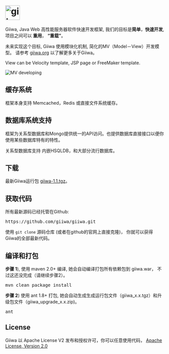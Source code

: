 <h1><img height='46' src="http://giiwa.org/images/giiwa.png" alt="giiwa"/></h1>
<p>Giiwa, Java Web 高性能服务器软件快速开发框架, 我们的目标是<strong>简单</strong>，<strong>快速开发</strong>, 项目之间可以 <strong>重用</strong>， <strong>“重载”</strong>。</p>
<p>未来实现这个目标, Giiwa 使用模块化机制, 简化的MV（Model－View）开发模型。 请参考 <a href="http://giiwa.org">giiwa.org</a> 以了解更多关于Giiwa。</p>
<p>View can be Velocity template, JSP page or FreeMaker template.</p>
<p><img src="http://giiwa.org/docs/images/mv.png" alt="MV developing"/></p>

<h2>缓存系统</h2>
<p>框架本身支持 Memcached，Redis 或直接文件系统缓存。</p>

<h2>数据库系统支持</h2>
<p>框架为关系型数据库和Mongo提供统一的API访问。也提供数据库直接接口以便你使用某些数据库特有的特性。</p>
<p>关系型数据库支持 内嵌HSQLDB，和大部分流行数据库。</p>

<h2>下载</h2>
<p>最新Giiwa运行包 <a href="http://giiwa.org/archive/giiwa-1.1.tgz">giiwa-1.1.tgz</a>。</p>

<h2>获取代码</h2>
<p>所有最新源码已经托管在Github:</p>
<pre>https://github.com/giiwa/giiwa.git</pre>
<p>使用 <code>git clone</code> 源码仓库 (或者在github的官网上直接克隆)， 你就可以获得Giiwa的全部最新代码。</p>

<h2>编译和打包</h2>
<p><strong>步骤 1</strong>), 使用 maven 2.0+ 编译, 她会自动编译打包所有依赖包到 giiwa.war， 不过这还没完成（请继续步骤2）。</p>
<pre>mvn clean package install</pre>
<p><strong>步骤 2</strong>) 使用 ant 1.8+ 打包, 她会自动生成生成运行包文件（giiwa_x.x.tgz）和升级包文件（giiwa_upgrade_x.x.zip)。<p>
<pre>ant</pre>

<h2>License</h2>
<p>Giiwa 以 Apache License V2 发布和授权许可，你可以任意使用代码， <a href="http://www.apache.org/licenses/LICENSE-2.0.html">Apache License, Version 2.0</a></p>
